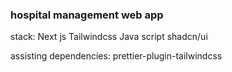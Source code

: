 ### hospital management web app

stack:
Next js
Tailwindcss
Java script
shadcn/ui

assisting dependencies:
prettier-plugin-tailwindcss
